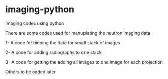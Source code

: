 # imaging-python
Imaging codes using python

There are some codes used for manuplating the neutron imaging data

1- A code for binning the data for small stack of images

2- A code for adding radiographs to one stack

3- A code for getting the adding all images to one image for each projection

Others to be added later
